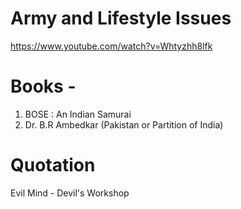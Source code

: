 # Army and Lifestyle Issues
https://www.youtube.com/watch?v=Whtyzhh8lfk

# Books - 
1) BOSE : An Indian Samurai
2) Dr. B.R Ambedkar (Pakistan or Partition of India)

# Quotation
Evil Mind - Devil's Workshop